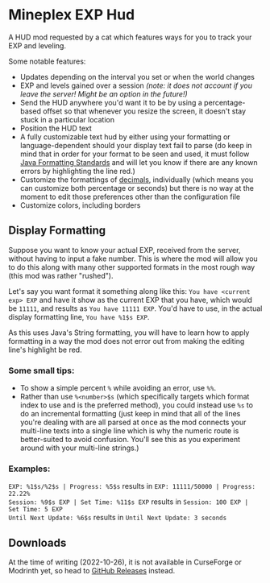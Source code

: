 # Mineplex EXP Hud
A HUD mod requested by a cat which features ways for you to track your EXP and leveling.

Some notable features:
 * Updates depending on the interval you set or when the world changes
 * EXP and levels gained over a session *(note: it does not account if you leave the server! Might be an option in the 
   future!)*
 * Send the HUD anywhere you'd want it to be by using a percentage-based offset so that whenever you resize the screen,
   it doesn't stay stuck in a particular location
 * Position the HUD text
 * A fully customizable text hud by either using your formatting or language-dependent should your display text fail to 
   parse (do keep in mind that in order for your format to be seen and used, it must follow 
   [Java Formatting Standards](https://docs.oracle.com/javase/8/docs/api/java/util/Formatter.html) and will let you
   know if there are any known errors by highlighting the line red.) 
 * Customize the formattings of [decimals](https://docs.oracle.com/javase/8/docs/api/java/text/DecimalFormat.html), 
   individually (which means you can customize both percentage or seconds) but there is no way at the moment to edit 
   those preferences other than the configuration file
 * Customize colors, including borders
 
## Display Formatting
Suppose you want to know your actual EXP, received from the server, without having to input a fake number. This is 
where the mod will allow you to do this along with many other supported formats in the most rough way (this mod was 
rather "rushed"). 

Let's say you want format it something along like this: `You have <current exp> EXP` and have it show as the current 
EXP that you have, which would be `11111`, and results as `You have 11111 EXP`. You'd have to use, in the actual display
formatting line, `You have %1$s EXP`.

As this uses Java's String formatting, you will have to learn how to apply formatting in a way the mod does not error
out from making the editing line's highlight be red.

### Some small tips: 
- To show a simple percent `%` while avoiding an error, use `%%`.
- Rather than use `%<number>$s` (which specifically targets which format index to use and is the preferred method),
  you could instead use `%s` to do an incremental formatting (just keep in mind that all of the lines you're dealing
  with are all parsed at once as the mod connects your multi-line texts into a single line which is why the numeric 
  route is better-suited to avoid confusion. You'll see this as you experiment around with your multi-line strings.)

### Examples:
`EXP: %1$s/%2$s | Progress: %5$s` results in `EXP: 11111/50000 | Progress: 22.22%` <br>
`Session: %9$s EXP | Set Time: %11$s EXP` results in `Session: 100 EXP | Set Time: 5 EXP` <br>
`Until Next Update: %6$s` results in `Until Next Update: 3 seconds` 

## Downloads
At the time of writing (2022-10-26), it is not available in CurseForge or Modrinth yet, so head to
[GitHub Releases](https://github.com/JuggleStruggle/MineplexExpHud/releases) instead.
